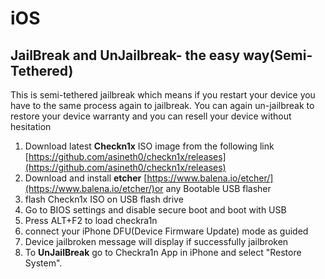 # iOS

## JailBreak and UnJailbreak- the easy way(Semi-Tethered)

This is semi-tethered jailbreak which means if you restart your device you have to the same process again to jailbreak. You can again un-jailbreak to restore your device warranty and you can resell your device without hesitation

1. Download latest **Checkn1x** ISO image from the following link [https://github.com/asineth0/checkn1x/releases](https://github.com/asineth0/checkn1x/releases)
2. Download and install **etcher** [https://www.balena.io/etcher/](https://www.balena.io/etcher/)or any Bootable USB flasher
3. flash Checkn1x ISO on USB flash drive&#x20;
4. Go to BIOS settings and disable secure boot and boot with USB
5. Press ALT+F2 to load checkra1n
6. connect your iPhone DFU(Device Firmware Update) mode as guided
7. Device jailbroken message will display if successfully jailbroken
8. To **UnJailBreak** go to Checkra1n App in iPhone and select "Restore System".&#x20;

